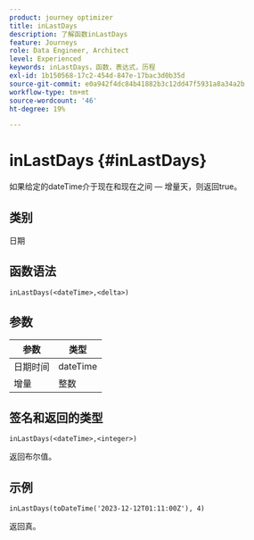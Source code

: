 ```yaml
---
product: journey optimizer
title: inLastDays
description: 了解函数inLastDays
feature: Journeys
role: Data Engineer, Architect
level: Experienced
keywords: inLastDays，函数，表达式，历程
exl-id: 1b150568-17c2-454d-847e-17bac3d0b35d
source-git-commit: e0a942f4dc84b41882b3c12dd47f5931a8a34a2b
workflow-type: tm+mt
source-wordcount: '46'
ht-degree: 19%

---
```


# inLastDays {#inLastDays}

如果给定的dateTime介于现在和现在之间 — 增量天，则返回true。

## 类别

日期

## 函数语法

`inLastDays(<dateTime>,<delta>)`

## 参数

| 参数 | 类型 |
|-----------|------------------|
| 日期时间 | dateTime |
| 增量 | 整数 |

## 签名和返回的类型

`inLastDays(<dateTime>,<integer>)`

返回布尔值。

## 示例

`inLastDays(toDateTime('2023-12-12T01:11:00Z'), 4)`

返回真。
